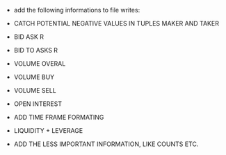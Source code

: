 - add the following informations to file writes:

- CATCH POTENTIAL NEGATIVE VALUES IN TUPLES MAKER AND TAKER

- BID ASK R
- BID TO ASKS R
- VOLUME OVERAL
- VOLUME BUY
- VOLUME SELL
- OPEN INTEREST



- ADD TIME FRAME FORMATING
- LIQUIDITY + LEVERAGE

- ADD THE LESS IMPORTANT INFORMATION, LIKE COUNTS ETC.


